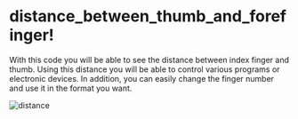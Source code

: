 # distance_between_thumb_and_forefinger!
With this code you will be able to see the distance between index finger and thumb.
Using this distance you will be able to control various programs or electronic devices.
In addition, you can easily change the finger number and use it in the format you want.

![distance](https://user-images.githubusercontent.com/108608456/214777455-40ccc80d-b7ad-4445-91e5-a1b4fe94827b.JPG)
